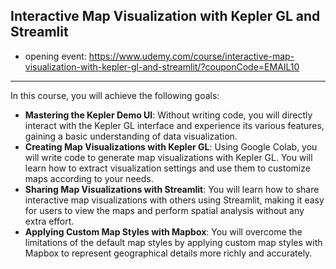 ## Interactive Map Visualization with Kepler GL and Streamlit
* opening event: https://www.udemy.com/course/interactive-map-visualization-with-kepler-gl-and-streamlit/?couponCode=EMAIL10

---
In this course, you will achieve the following goals:
- **Mastering the Kepler Demo UI**: Without writing code, you will directly interact with the Kepler GL interface and experience its various features, gaining a basic understanding of data visualization.
- **Creating Map Visualizations with Kepler GL**: Using Google Colab, you will write code to generate map visualizations with Kepler GL. You will learn how to extract visualization settings and use them to customize maps according to your needs.
- **Sharing Map Visualizations with Streamlit**: You will learn how to share interactive map visualizations with others using Streamlit, making it easy for users to view the maps and perform spatial analysis without any extra effort.
- **Applying Custom Map Styles with Mapbox**: You will overcome the limitations of the default map styles by applying custom map styles with Mapbox to represent geographical details more richly and accurately.
